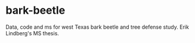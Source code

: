 bark-beetle
===========

Data, code and ms for west Texas bark beetle and tree defense study. Erik Lindberg's MS thesis.
